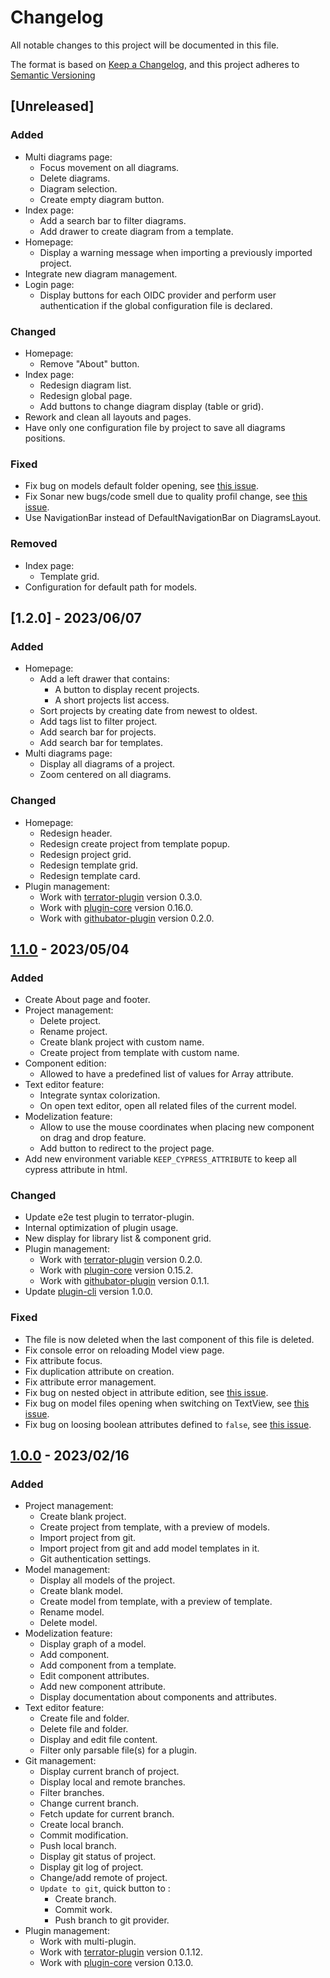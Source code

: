# Changelog

All notable changes to this project will be documented in this file.

The format is based on [Keep a Changelog](https://keepachangelog.com/en/1.0.0/),
and this project adheres to [Semantic Versioning](https://semver.org/spec/v2.0.0.html)

## [Unreleased]

### Added

* Multi diagrams page:
  * Focus movement on all diagrams.
  * Delete diagrams.
  * Diagram selection.
  * Create empty diagram button.
* Index page:
  * Add a search bar to filter diagrams.
  * Add drawer to create diagram from a template.
* Homepage:
  * Display a warning message when importing a previously imported project.
* Integrate new diagram management.
* Login page:
  * Display buttons for each OIDC provider and perform user authentication if the global configuration file is declared.

### Changed

* Homepage:
  * Remove "About" button.
* Index page:
  * Redesign diagram list.
  * Redesign global page.
  * Add buttons to change diagram display (table or grid).
* Rework and clean all layouts and pages.
* Have only one configuration file by project to save all diagrams positions.

### Fixed

* Fix bug on models default folder opening, see [this issue](https://github.com/ditrit/leto-modelizer/issues/303).
* Fix Sonar new bugs/code smell due to quality profil change, see [this issue](https://github.com/ditrit/leto-modelizer/issues/322).
* Use NavigationBar instead of DefaultNavigationBar on DiagramsLayout.

### Removed

* Index page:
  * Template grid.
* Configuration for default path for models.

## [1.2.0] - 2023/06/07

### Added

* Homepage:
  * Add a left drawer that contains:
    * A button to display recent projects.
    * A short projects list access.
  * Sort projects by creating date from newest to oldest.
  * Add tags list to filter project.
  * Add search bar for projects.
  * Add search bar for templates.
* Multi diagrams page:
  * Display all diagrams of a project.
  * Zoom centered on all diagrams.

### Changed

* Homepage:
  * Redesign header.
  * Redesign create project from template popup.
  * Redesign project grid.
  * Redesign template grid.
  * Redesign template card.
* Plugin management:
  * Work with [terrator-plugin](https://github.com/ditrit/terrator-plugin/tree/0.3.0) version 0.3.0.
  * Work with [plugin-core](https://github.com/ditrit/leto-modelizer-plugin-core/tree/0.16.0) version 0.16.0.
  * Work with [githubator-plugin](https://github.com/ditrit/githubator-plugin/tree/0.2.0) version 0.2.0.

## [1.1.0] - 2023/05/04

### Added

* Create About page and footer.
* Project management:
  * Delete project.
  * Rename project.
  * Create blank project with custom name.
  * Create project from template with custom name.
* Component edition:
  * Allowed to have a predefined list of values for Array attribute.
* Text editor feature:
  * Integrate syntax colorization.
  * On open text editor, open all related files of the current model.
* Modelization feature:
  * Allow to use the mouse coordinates when placing new component on drag and drop feature.
  * Add button to redirect to the project page.
* Add new environment variable `KEEP_CYPRESS_ATTRIBUTE` to keep all cypress attribute in html.

### Changed

* Update e2e test plugin to terrator-plugin.
* Internal optimization of plugin usage.
* New display for library list & component grid.
* Plugin management:
  * Work with [terrator-plugin](https://github.com/ditrit/terrator-plugin/tree/0.2.0) version 0.2.0.
  * Work with [plugin-core](https://github.com/ditrit/leto-modelizer-plugin-core/tree/0.15.2) version 0.15.2.
  * Work with [githubator-plugin](https://github.com/ditrit/githubator-plugin/tree/0.1.1) version 0.1.1.
* Update [plugin-cli](https://github.com/ditrit/leto-modelizer-plugin-cli/tree/1.0.0) version 1.0.0.

### Fixed

* The file is now deleted when the last component of this file is deleted.
* Fix console error on reloading Model view page.
* Fix attribute focus.
* Fix duplication attribute on creation.
* Fix attribute error management.
* Fix bug on nested object in attribute edition, see [this issue](https://github.com/ditrit/leto-modelizer/issues/203).
* Fix bug on model files opening when switching on TextView, see [this issue](https://github.com/ditrit/leto-modelizer/issues/202).
* Fix bug on loosing boolean attributes defined to `false`, see [this issue](https://github.com/ditrit/leto-modelizer/issues/261).

## [1.0.0] - 2023/02/16

### Added

* Project management:
  * Create blank project.
  * Create project from template, with a preview of models.
  * Import project from git.
  * Import project from git and add model templates in it.
  * Git authentication settings.
* Model management:
  * Display all models of the project.
  * Create blank model.
  * Create model from template, with a preview of template.
  * Rename model.
  * Delete model.
* Modelization feature:
  * Display graph of a model.
  * Add component.
  * Add component from a template.
  * Edit component attributes.
  * Add new component attribute.
  * Display documentation about components and attributes.
* Text editor feature:
  * Create file and folder.
  * Delete file and folder.
  * Display and edit file content.
  * Filter only parsable file(s) for a plugin.
* Git management:
  * Display current branch of project.
  * Display local and remote branches.
  * Filter branches.
  * Change current branch.
  * Fetch update for current branch.
  * Create local branch.
  * Commit modification.
  * Push local branch.
  * Display git status of project.
  * Display git log of project.
  * Change/add remote of project.
  * `Update to git`, quick button to :
    * Create branch.
    * Commit work.
    * Push branch to git provider.
* Plugin management:
  * Work with multi-plugin.
  * Work with [terrator-plugin](https://github.com/ditrit/terrator-plugin/tree/0.1.12) version 0.1.12.
  * Work with [plugin-core](https://github.com/ditrit/leto-modelizer-plugin-core/tree/0.13.0) version 0.13.0.

[1.1.0]: https://github.com/ditrit/leto-modelizer/blob/main/changelog.md#1.1.0
[1.0.0]: https://github.com/ditrit/leto-modelizer/blob/main/changelog.md#1.0.0
